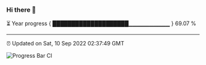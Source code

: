 ### Hi there 👋

⏳ Year progress { ████████████████████▁▁▁▁▁▁▁▁▁▁ } 69.07 %

---

⏰ Updated on Sat, 10 Sep 2022 02:37:49 GMT

![Progress Bar CI](https://github.com/ZhaoGui/ZhaoGui/workflows/Progress%20Bar%20CI/badge.svg)
